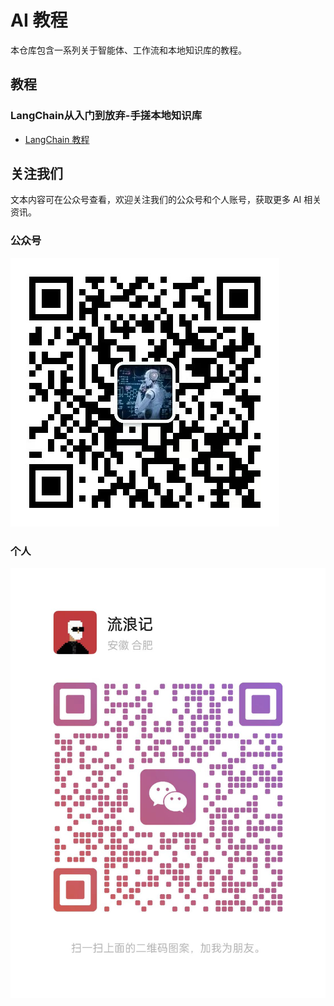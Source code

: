 # AI 教程

本仓库包含一系列关于智能体、工作流和本地知识库的教程。

## 教程

### LangChain从入门到放弃-手搓本地知识库

*   [LangChain 教程](langchain/README.md)


## 关注我们

文本内容可在公众号查看，欢迎关注我们的公众号和个人账号，获取更多 AI 相关资讯。

### 公众号

![alt text](images/公众号.jpg)


### 个人

![alt text](images/个人二维码.jpg)